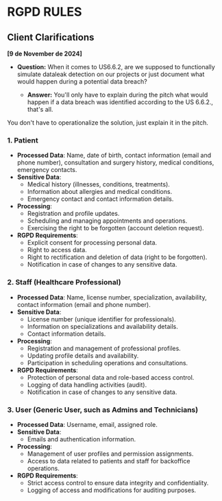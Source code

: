 # RGPD RULES

## Client Clarifications

**[9 de November de 2024]** 

* **Question:** When it comes to US6.6.2, are we supposed to functionally simulate dataleak detection on our projects or just document what would happen during a potential data breach?

  * **Answer:** You'll only have to explain during the pitch what would happen if a data breach was identified according to the US 6.6.2., that's all. 

You don't have to operationalize the solution, just explain it in the pitch.

### 1. **Patient**

- **Processed Data**: Name, date of birth, contact information (email and phone number), consultation and surgery history, medical conditions, emergency contacts.
- **Sensitive Data**:
  - Medical history (illnesses, conditions, treatments).
  - Information about allergies and medical conditions.
  - Emergency contact and contact information details.
- **Processing**:
  - Registration and profile updates.
  - Scheduling and managing appointments and operations.
  - Exercising the right to be forgotten (account deletion request).
- **RGPD Requirements**:
  - Explicit consent for processing personal data.
  - Right to access data.
  - Right to rectification and deletion of data (right to be forgotten).
  - Notification in case of changes to any sensitive data.

### 2. **Staff (Healthcare Professional)**

- **Processed Data**: Name, license number, specialization, availability, contact information (email and phone number).
- **Sensitive Data**:
  - License number (unique identifier for professionals).
  - Information on specializations and availability details.
  - Contact information details.
- **Processing**:
  - Registration and management of professional profiles.
  - Updating profile details and availability.
  - Participation in scheduling operations and consultations.
- **RGPD Requirements**:
  - Protection of personal data and role-based access control.
  - Logging of data handling activities (audit).
  - Notification in case of changes to any sensitive data.

### 3. **User (Generic User, such as Admins and Technicians)**

- **Processed Data**: Username, email, assigned role.
- **Sensitive Data**:
  - Emails and authentication information.
- **Processing**:
  - Management of user profiles and permission assignments.
  - Access to data related to patients and staff for backoffice operations.
- **RGPD Requirements**:
  - Strict access control to ensure data integrity and confidentiality.
  - Logging of access and modifications for auditing purposes.

